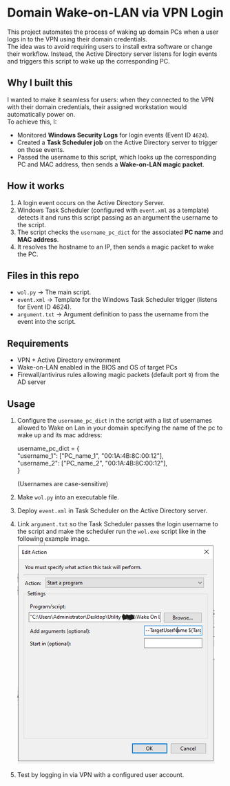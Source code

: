 # Domain Wake-on-LAN via VPN Login

This project automates the process of waking up domain PCs when a user logs in to the VPN using their domain credentials.  
The idea was to avoid requiring users to install extra software or change their workflow. Instead, the Active Directory server listens for login events and triggers this script to wake up the corresponding PC.

## Why I built this
I wanted to make it seamless for users: when they connected to the VPN with their domain credentials, their assigned workstation would automatically power on.  
To achieve this, I:  
- Monitored **Windows Security Logs** for login events (Event ID `4624`).  
- Created a **Task Scheduler job** on the Active Directory server to trigger on those events.  
- Passed the username to this script, which looks up the corresponding PC and MAC address, then sends a **Wake-on-LAN magic packet**.  

## How it works
1. A login event occurs on the Active Directory Server.  
2. Windows Task Scheduler (configured with `event.xml` as a template) detects it and runs this script passing as an argument the username to the script. 
4. The script checks the `username_pc_dict` for the associated **PC name** and **MAC address**.  
5. It resolves the hostname to an IP, then sends a magic packet to wake the PC.  

## Files in this repo
- `wol.py` → The main script.  
- `event.xml` → Template for the Windows Task Scheduler trigger (listens for Event ID 4624).  
- `argument.txt` → Argument definition to pass the username from the event into the script.  

## Requirements
- VPN + Active Directory environment  
- Wake-on-LAN enabled in the BIOS and OS of target PCs  
- Firewall/antivirus rules allowing magic packets (default port `9`) from the AD server  

## Usage
1. Configure the `username_pc_dict` in the script with a list of usernames allowed to Wake on Lan in your domain specifying the name of the pc to wake up and its mac address:

   username_pc_dict = {  
       "username_1": ["PC_name_1", "00:1A:4B:8C:00:12"],  
       "username_2": ["PC_name_2", "00:1A:4B:8C:00:12"],  
   }  

   (Usernames are case-sensitive)

3. Make `wol.py` into an executable file.
4. Deploy `event.xml` in Task Scheduler on the Active Directory server.  
5. Link `argument.txt` so the Task Scheduler passes the login username to the script and make the scheduler run the `wol.exe` script like in the following example image. ![setup_example](argument_tutorial.png) 
6. Test by logging in via VPN with a configured user account.  
